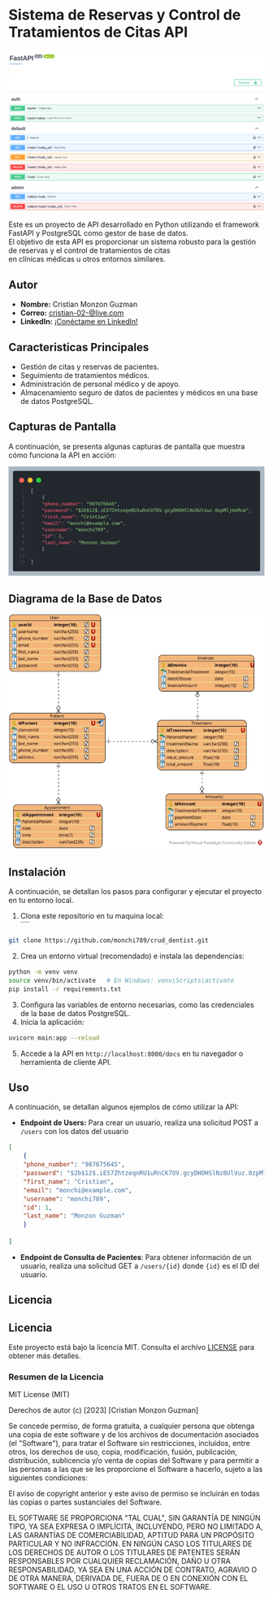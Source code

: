 # **Sistema de Reservas y Control de Tratamientos de Citas API**  
![img.png](images%2Fimg.png)
  
Este es un proyecto de API desarrollado en Python utilizando el framework FastAPI y PostgreSQL como gestor de base de datos.   
El objetivo de esta API es proporcionar un sistema robusto para la gestión de reservas y el control de tratamientos de citas  
en clínicas médicas u otros entornos similares.  
  
## **Autor**  
- **Nombre:** Cristian Monzon Guzman  
- **Correo:** cristian-02-@live.com
- **LinkedIn:** [¡Conéctame en LinkedIn!](https://www.linkedin.com/in/cristian-monzon-guzman/)
  
## Caracteristicas Principales  
- Gestión de citas y reservas de pacientes.  
- Seguimiento de tratamientos médicos.  
- Administración de personal médico y de apoyo.  
- Almacenamiento seguro de datos de pacientes y médicos en una base de datos PostgreSQL.  
  
## **Capturas de Pantalla**  
A continuación, se presenta algunas capturas de pantalla que muestra cómo funciona la API en acción:  
  
![img.png](images/json.png)  
  
## **Diagrama de la Base de Datos**  
![crud_dentist.jpg](images%2Fcrud_dentist.jpg)
  
## Instalación  
A continuación, se detallan los pasos para configurar y ejecutar el proyecto en tu entorno local.  
  
1. Clona este repositorio en tu maquina local: <br> ````
```bash
git clone https://github.com/monchi789/crud_dentist.git
```

2. Crea un entorno virtual (recomendado) e instala las dependencias: 
```bash
python -m venv venv
source venv/bin/activate   # En Windows: venv\Scripts\activate
pip install -r requirements.txt
```

3.  Configura las variables de entorno necesarias, como las credenciales de la base de datos PostgreSQL.
4. Inicia la aplicación:
```bash
uvicorn main:app --reload
```

5. Accede a la API en `http://localhost:8000/docs` en tu navegador o herramienta de cliente API.

## Uso
A continuación, se detallan algunos ejemplos de cómo utilizar la API:
- **Endpoint de Users:** Para crear un usuario, realiza una solicitud POST a `/users` con los datos del usuario
```json
[
    {
    "phone_number": "987675645",
    "password": "$2b$12$.iES7ZhtzeqnRU1uRnCK7OV.gcyDHOHSlNz8UlVuz.0zpMlj6eMcm",
    "first_name": "Cristian",
    "email": "monchi@example.com",
    "username": "monchi789",
    "id": 1,
    "last_name": "Monzon Guzman"
    }
    
]
```
- **Endpoint de Consulta de Pacientes**: Para obtener información de un usuario, realiza una solicitud GET a `/users/{id}` donde `{id}` es el ID del usuario.

## Licencia
## Licencia

Este proyecto está bajo la licencia MIT. Consulta el archivo [LICENSE](LICENSE) para obtener más detalles.

### Resumen de la Licencia

MIT License (MIT)

Derechos de autor (c) [2023] [Cristian Monzon Guzman]

Se concede permiso, de forma gratuita, a cualquier persona que obtenga una copia de este software y de los archivos de documentación asociados (el "Software"), para tratar el Software sin restricciones, incluidos, entre otros, los derechos de uso, copia, modificación, fusión, publicación, distribución, sublicencia y/o venta de copias del Software y para permitir a las personas a las que se les proporcione el Software a hacerlo, sujeto a las siguientes condiciones:

El aviso de copyright anterior y este aviso de permiso se incluirán en todas las copias o partes sustanciales del Software.

EL SOFTWARE SE PROPORCIONA "TAL CUAL", SIN GARANTÍA DE NINGÚN TIPO, YA SEA EXPRESA O IMPLÍCITA, INCLUYENDO, PERO NO LIMITADO A, LAS GARANTÍAS DE COMERCIABILIDAD, APTITUD PARA UN PROPÓSITO PARTICULAR Y NO INFRACCIÓN. EN NINGÚN CASO LOS TITULARES DE LOS DERECHOS DE AUTOR O LOS TITULARES DE PATENTES SERÁN RESPONSABLES POR CUALQUIER RECLAMACIÓN, DAÑO U OTRA RESPONSABILIDAD, YA SEA EN UNA ACCIÓN DE CONTRATO, AGRAVIO O DE OTRA MANERA, DERIVADA DE, FUERA DE O EN CONEXIÓN CON EL SOFTWARE O EL USO U OTROS TRATOS EN EL SOFTWARE.